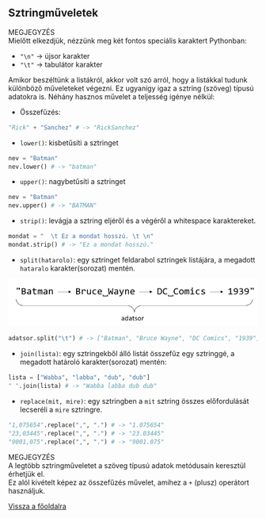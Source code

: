 ## Sztringműveletek

MEGJEGYZÉS<br>
Mielőtt elkezdjük, nézzünk meg két fontos speciális karaktert Pythonban:
- `"\n"` -> újsor karakter
- `"\t"` -> tabulátor karakter

Amikor beszéltünk a listákról, akkor volt szó arról, hogy a listákkal tudunk különböző műveleteket végezni. Ez ugyanígy igaz a sztring (szöveg) típusú adatokra is. Néhány hasznos művelet a teljesség igénye nélkül:

- Összefűzés: 

```python
"Rick" + "Sanchez" # -> "RickSanchez"
```

- `lower()`: kisbetűsíti a sztringet
```python
nev = "Batman"
nev.lower() # -> "batman"
```

- `upper()`: nagybetűsíti a sztringet
```python
nev = "Batman"
nev.upper() # -> "BATMAN"
```

- `strip()`: levágja a sztring eljéről és a  végéről a whitespace karaktereket.

```python
mondat = "  \t Ez a mondat hosszú. \t \n"
mondat.strip() # -> "Ez a mondat hosszú."
```

- `split(hatarolo)`: egy sztringet feldarabol sztringek listájára, a megadott `hataralo` karakter(sorozat) mentén.

![adatsor](adatsor.png "adatsor")

```python
adatsor.split("\t") # -> ["Batman", "Bruce Wayne", "DC Comics", "1939"]
```

- `join(lista)`: egy sztringekből álló listát összefűz egy sztringgé, a megadott határoló karakter(sorozat) mentén:

```python
lista = ["Wabba", "labba", "dub", "dub"]
" ".join(lista) # -> "Wabba labba dub dub"
```

- `replace(mit, mire)`: egy sztringben a `mit` sztring összes előfordulását lecseréli a `mire` sztringre.

```python
"1,075654".replace(",", ".") # -> "1.075654"
"23,03445".replace(",", ".") # -> "23.03445"
"9001,075".replace(",", ".") # -> "9001.075"
```

MEGJEGYZÉS<br>
A legtöbb sztringműveletet a szöveg típusú adatok metódusain keresztül érhetjük el.<br>
Ez alól kivételt képez az összefűzés művelet, amihez a `+` (plusz) operátort használjuk.

[Vissza a főoldalra](../README.md)